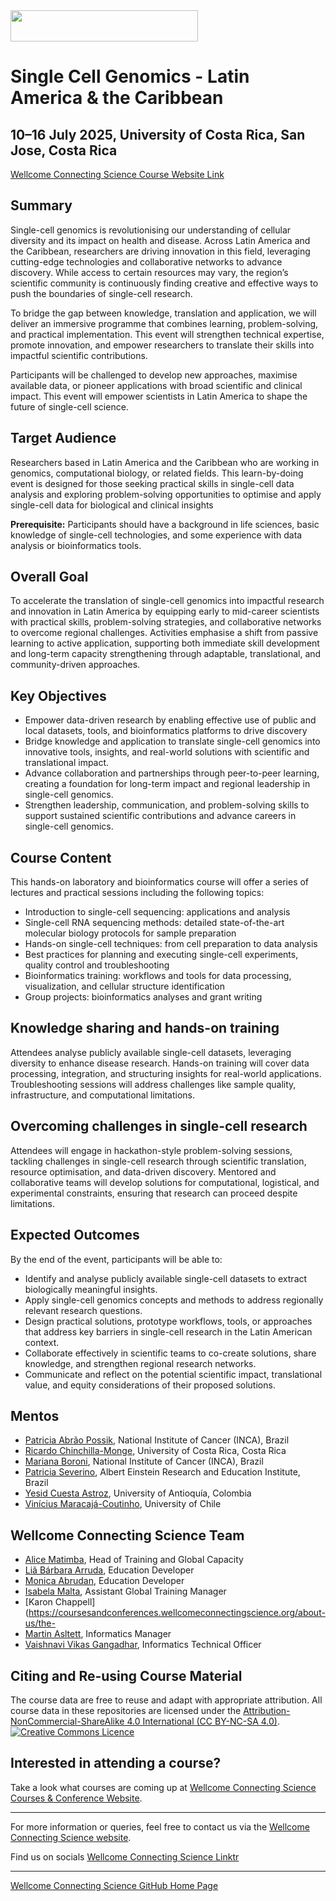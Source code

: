 <img src="https://coursesandconferences.wellcomeconnectingscience.org/wp-content/themes/wcc_courses_and_conferences/dist/assets/svg/logo.svg" width="300" height="50"> 

# Single Cell Genomics - Latin America & the Caribbean

## 10–16 July 2025, University of Costa Rica, San Jose, Costa Rica

[Wellcome Connecting Science Course Website Link](https://coursesandconferences.wellcomeconnectingscience.org/event/single-cell-technologies-practical-approaches-advancing-research-latin-america-and-the-caribbean-20250710/) <br /> 

## Summary

Single-cell genomics is revolutionising our understanding of cellular diversity and its impact on health and disease. Across Latin America and the Caribbean, researchers are driving innovation in this field, leveraging cutting-edge technologies and collaborative networks to advance discovery. While access to certain resources may vary, the region’s scientific community is continuously finding creative and effective ways to push the boundaries of single-cell research.

To bridge the gap between knowledge, translation and application, we will deliver an immersive programme that combines learning, problem-solving, and practical implementation. This event will strengthen technical expertise, promote innovation, and empower researchers to translate their skills into impactful scientific contributions.

Participants will be challenged to develop new approaches, maximise available data, or pioneer applications with broad scientific and clinical impact. This event will empower scientists in Latin America to shape the future of single-cell science.

## Target Audience

Researchers based in Latin America and the Caribbean who are working in genomics, computational biology, or related fields. This learn-by-doing event is designed for those seeking practical skills in single-cell data analysis and exploring problem-solving opportunities to optimise and apply single-cell data for biological and clinical insights

**Prerequisite:** Participants should have a background in life sciences, basic knowledge of single-cell technologies, and some experience with data analysis or bioinformatics tools.

## Overall Goal
To accelerate the translation of single-cell genomics into impactful research and innovation in Latin America by equipping early to mid-career scientists with practical skills, problem-solving strategies, and collaborative networks to overcome regional challenges. Activities emphasise a shift from passive learning to active application, supporting both immediate skill development and long-term capacity strengthening through adaptable, translational, and community-driven approaches.

## Key Objectives
- Empower data-driven research by enabling effective use of public and local datasets, tools, and bioinformatics platforms to drive discovery
- Bridge knowledge and application to translate single-cell genomics into innovative tools, insights, and real-world solutions with scientific and translational impact.
- Advance collaboration and partnerships through peer-to-peer learning, creating a foundation for long-term impact and regional leadership in single-cell genomics.
- Strengthen leadership, communication, and problem-solving skills to support sustained scientific contributions and advance careers in single-cell genomics.

## Course Content

This hands-on laboratory and bioinformatics course will offer a series of lectures and practical sessions including the following topics:

- Introduction to single-cell sequencing: applications and analysis
- Single-cell RNA sequencing methods: detailed state-of-the-art molecular biology protocols for sample preparation
- Hands-on single-cell techniques: from cell preparation to data analysis
- Best practices for planning and executing single-cell experiments, quality control and troubleshooting
- Bioinformatics training: workflows and tools for data processing, visualization, and cellular structure identification 
- Group projects: bioinformatics analyses and grant writing

## Knowledge sharing and hands-on training 

Attendees analyse publicly available single-cell datasets, leveraging diversity to enhance disease research. Hands-on training will cover data processing, integration, and structuring insights for real-world applications. Troubleshooting sessions will address challenges like sample quality, infrastructure, and computational limitations.

## Overcoming challenges in single-cell research

Attendees will engage in hackathon-style problem-solving sessions, tackling challenges in single-cell research through scientific translation, resource optimisation, and data-driven discovery. Mentored and collaborative teams will develop solutions for computational, logistical, and experimental constraints, ensuring that research can proceed despite limitations. 

## Expected Outcomes
By the end of the event, participants will be able to:

- Identify and analyse publicly available single-cell datasets to extract biologically meaningful insights.
- Apply single-cell genomics concepts and methods to address regionally relevant research questions.
- Design practical solutions, prototype workflows, tools, or approaches that address key barriers in single-cell research in the Latin American context.
- Collaborate effectively in scientific teams to co-create solutions, share knowledge, and strengthen regional research networks.
- Communicate and reflect on the potential scientific impact, translational value, and equity considerations of their proposed solutions.

## Mentos
- [Patricia Abrão Possik](https://www.researchgate.net/profile/Patricia-Possik-2), National Institute of Cancer (INCA), Brazil
- [Ricardo Chinchilla-Monge](), University of Costa Rica, Costa Rica
- [Mariana Boroni](https://www.gov.br/inca/pt-br/assuntos/pesquisa/pesquisa-basica-e-experimental/bioinformatica-e-biologia-computacional), National Institute of Cancer (INCA), Brazil
- [Patricia Severino](https://www.researchgate.net/profile/Patricia-Severino), Albert Einstein Research and Education Institute, Brazil
- [Yesid Cuesta Astroz](https://scholar.google.es/citations?user=q0hiAjEAAAAJ&hl=es), University of Antioquía, Colombia
- [Vinícius Maracajá-Coutinho](), University of Chile


## Wellcome Connecting Science Team
- [Alice Matimba](https://uk.linkedin.com/in/alice-matimba-8805177), Head of Training and Global Capacity
- [Liã Bárbara Arruda](https://www.wellcomeconnectingscience.org/person/barbara-arruda-lia/), Education Developer
- [Monica Abrudan](https://www.wellcomeconnectingscience.org/person/abrudan-monica/), Education Developer
- [Isabela Malta](https://www.linkedin.com/in/isabela-malta-754503162/), Assistant Global Training Manager
- [Karon Chappell](https://coursesandconferences.wellcomeconnectingscience.org/about-us/the-
- [Martin Asltett](https://coursesandconferences.wellcomeconnectingscience.org/about-us/the-team/), Informatics Manager
- [Vaishnavi Vikas Gangadhar](https://www.wellcomeconnectingscience.org/person/gangadhar-vaishnavi/), Informatics Technical Officer


## Citing and Re-using Course Material

The course data are free to reuse and adapt with appropriate attribution. All course data in these repositories are licensed under the <a rel="license" href="https://creativecommons.org/licenses/by-nc-sa/4.0/">Attribution-NonCommercial-ShareAlike 4.0 International (CC BY-NC-SA 4.0)</a>. <a rel="license" href="http://creativecommons.org/licenses/by/4.0/"><img alt="Creative Commons Licence" style="border-width:0" src="https://i.creativecommons.org/l/by-nc-sa/4.0/88x31.png" /></a><br /> 

## Interested in attending a course?

Take a look what courses are coming up at [Wellcome Connecting Science Courses & Conference Website](https://coursesandconferences.wellcomeconnectingscience.org/our-events/).

---

For more information or queries, feel free to contact us via the [Wellcome Connecting Science website](https://coursesandconferences.wellcomeconnectingscience.org).<br /> 


Find us on socials [Wellcome Connecting Science Linktr](https://linktr.ee/eventswcs)

---

[Wellcome Connecting Science GitHub Home Page](https://github.com/WCSCourses) <br /> 
